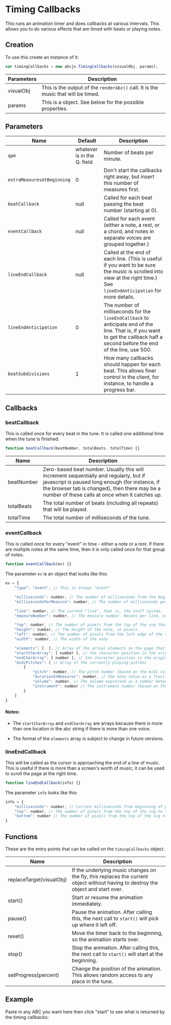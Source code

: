 # Timing Callbacks

This runs an animation timer and does callbacks at various intervals. This allows you to do various effects that are timed with beats or playing notes.

## Creation

To use this create an instance of it:
```javascript
var timingCallbacks = new abcjs.TimingCallbacks(visualObj, params);
```

| Parameters | Description |
| ------------- | ----------- |
| visualObj | This is the output of the `renderAbc()` call. It is the music that will be timed. |
| params | This is a object. See below for the possible properties. |

## Parameters

| Name | Default | Description |
| ------------- | ------- | ----------- |
| `qpm` | whatever is in the Q: field | Number of beats per minute. |
| `extraMeasuresAtBeginning` | 0 | Don't start the callbacks right away, but insert this number of measures first. |
| `beatCallback` | null | Called for each beat passing the beat number (starting at 0). |
| `eventCallback` | null | Called for each event (either a note, a rest, or a chord, and notes in separate voices are grouped together.) |
| `lineEndCallback` | null | Called at the end of each line. (This is useful if you want to be sure the music is scrolled into view at the right time.) See `lineEndAnticipation` for more details. |
| `lineEndAnticipation` | 0 | The number of milliseconds for the `lineEndCallback` to anticipate end of the line. That is, if you want to get the callback half a second before the end of the line, use 500. |
| `beatSubdivisions` | 1 | How many callbacks should happen for each beat. This allows finer control in the client, for instance, to handle a progress bar. |

## Callbacks

### beatCallback

This is called once for every beat in the tune. It is called one additional time when the tune is finished.

```javascript
function beatCallback(beatNumber, totalBeats, totalTime) {}
```

|Name|Description|
|---|---|
| beatNumber | Zero-based beat number. Usually this will increment sequentially and regularly, but if javascript is paused long enough (for instance, if the browser tab is changed), then there may be a number of these calls at once when it catches up. |
| totalBeats | The total number of beats (including all repeats) that will be played. |
| totalTime | The total number of milliseconds of the tune. |

### eventCallback

This is called once for every "event" in time - either a note or a rest. If there are multiple notes at the same time, then it is only called once
for that group of notes.

```javascript
function eventCallback(ev) {}
```

The parameter `ev` is an object that looks like this:

```javascript
ev = {
    "type": "event", // This is always "event"

    "milliseconds": number, // The number of milliseconds from the beginning of the piece
    "millisecondsPerMeasure": number, // The number of milliseconds per measure

    "line": number, // The current "line", that is, the staff system.
    "measureNumber": number, // The measure number. Resets per line, so the first measure number on a line is zero.

    "top": number, // The number of pixels from the top of the svg that the note appears.
    "height": number, // The height of the note, in pixels. 
    "left": number, // The number of pixels from the left edge of the svg.
    "width": number, // The width of the note

    "elements": [  ], // Array of the actual elements on the page that are represented by the note or notes.
    "startCharArray": [ number ], // the character position in the original abc string
    "endCharArray": [ number ], // the character position in the original abc string
    "midiPitches": [ // Array of the currently playing pitches
        {
            "pitch": number, // The pitch number (based on the midi standard, i.e. middle C is 60)
            "durationInMeasures": number, // the note value as a fraction. (that is, a quarter note is 0.025)
            "volume": number, // The volume expressed as a number between 0 and 127
            "instrument": number // The instrument number (based on the midi standard, i.e. acoustic_grand_piano is 0)
        }
    ]
}
```

#### Notes:

* The `startCharArray` and `endCharArray` are arrays because there is more than one location in the abc string if there is more than one voice.

* The format of the `elements` array is subject to change in future versions.

### lineEndCallback

This will be called as the cursor is approaching the end of a line of music. This is useful if there is more than a screen's worth of music; it can be used to scroll the page at the right time.

```javascript
function lineEndCallback(info) {}
```

The parameter `info` looks like this:

```javascript
info = {
    "milliseconds": number, // current milliseconds from beginning of piece
    "top": number, // The number of pixels from the top of the svg to the top of the cursor
    "bottom": number // The number of pixels from the top of the svg to the bottom of the cursor
}
```

## Functions

These are the entry points that can be called on the `timingCallbacks` object.

| Name | Description |
| ------------- | ----------- |
| replaceTarget(visualObj) | If the underlying music changes on the fly, this replaces the current object without having to destroy the object and start over. |
| start() | Start or resume the animation immediately. |
| pause() | Pause the animation. After calling this, the next call to `start()` will pick up where it left off. |
| reset() | Move the timer back to the beginning, so the animation starts over. |
| stop() | Stop the animation. After calling this, the next call to `start()` will start at the beginning. |
| setProgress(percent) | Change the position of the animation. This allows random access to any place in the tune. |

## Example

Paste in any ABC you want here then click "start" to see what is returned by the timing callbacks:

<example-tune-book :callbacks="callbacks" :tune-id="32"></example-tune-book>

<timing-callbacks ref="timingCallbacks" target="#abc"></timing-callbacks>

<script>
	export default {
		mounted() {
			setTimeout(() => {
				this.callbacks = [this.$refs.timingCallbacks];
			}, 500);
		},
		data() {
			return {
				callbacks: [],
			};
		},
	}
</script>
